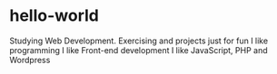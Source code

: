 # hello-world
Studying Web Development. Exercising and projects just for fun
I like programming
I like Front-end development
I like JavaScript, PHP and Wordpress